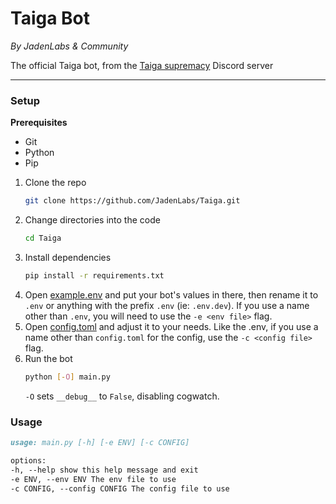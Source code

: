 # Taiga Bot

_By JadenLabs & Community_

The official Taiga bot, from the [Taiga supremacy](https://discord.gg/9F5npU4Jya) Discord server

---

### Setup

**Prerequisites**

-   Git
-   Python
-   Pip

1. Clone the repo
    ```bash
    git clone https://github.com/JadenLabs/Taiga.git
    ```
2. Change directories into the code
    ```bash
    cd Taiga
    ```
3. Install dependencies
    ```bash
    pip install -r requirements.txt
    ```
4. Open [example.env](./example.env) and put your bot's values in there, then rename it to `.env` or anything with the prefix `.env` (ie: `.env.dev`). If you use a name other than `.env`, you will need to use the `-e <env file>` flag. 
5. Open [config.toml](./config.toml) and adjust it to your needs. Like the .env, if you use a name other than `config.toml` for the config, use the `-c <config file>` flag.
6. Run the bot
    ```bash
    python [-O] main.py
    ```
    `-O` sets `__debug__` to `False`, disabling cogwatch. 

### Usage

```md
usage: main.py [-h] [-e ENV] [-c CONFIG]

options:
-h, --help show this help message and exit
-e ENV, --env ENV The env file to use
-c CONFIG, --config CONFIG The config file to use
```
